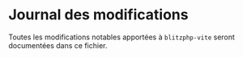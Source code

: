 # Journal des modifications

Toutes les modifications notables apportées à `blitzphp-vite` seront documentées dans ce fichier.


